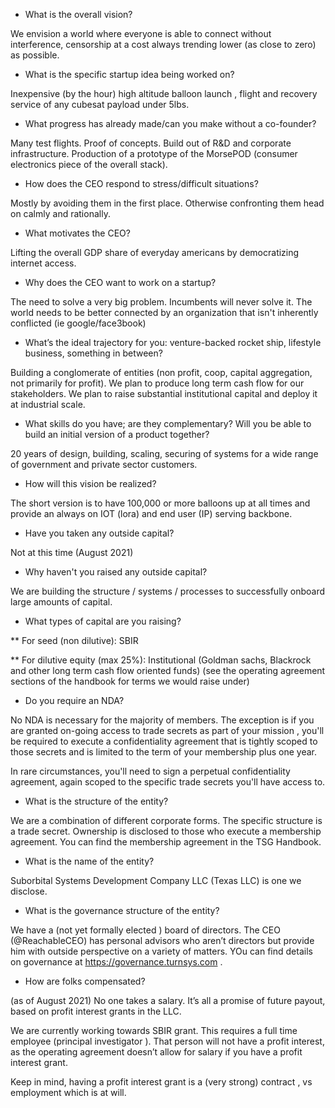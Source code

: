 
* What is the overall vision?

We envision a world where everyone is able to connect without interference, censorship at a cost always trending lower (as close to zero) as possible.

* What is the specific startup idea being worked on?

Inexpensive (by the hour) high altitude balloon launch , flight and recovery service of any cubesat payload under 5lbs.

* What progress has already made/can you make without a co-founder?

Many test flights. Proof of concepts. Build out of R&D and corporate infrastructure. Production of a prototype of the MorsePOD (consumer electronics piece of the
overall stack).

* How does the CEO respond to stress/difficult situations?

Mostly by avoiding them in the first place. Otherwise confronting them head on calmly and rationally.

* What motivates the CEO?

Lifting the overall GDP share of everyday americans by democratizing internet access.

* Why does the CEO want to work on a startup?

The need to solve a very big problem. Incumbents will never solve it. The world needs to be better connected by an organization that isn't inherently 
conflicted (ie google/face3book)

* What’s the ideal trajectory for you: venture-backed rocket ship, lifestyle business, something in between?

Building a conglomerate of entities (non profit, coop, capital aggregation, not primarily for profit). We plan to produce long term cash flow for our stakeholders. We plan to raise substantial institutional capital and deploy it at industrial scale.

* What skills do you have; are they complementary? Will you be able to build an initial version of a product together?

20 years of design, building, scaling, securing of systems for a wide range of government and private sector customers.

* How will this vision be realized?

The short version is to have 100,000 or more balloons up at all times and provide an always on IOT (lora) and end user (IP) serving backbone.

* Have you taken any outside capital?

Not at this time (August 2021)

* Why haven't you raised any outside capital?

We are building the structure / systems / processes to successfully onboard large amounts of capital.

* What types of capital are you raising?

** For seed (non dilutive): SBIR

** For dilutive equity (max 25%): Institutional (Goldman sachs, Blackrock and other long term cash flow oriented funds) (see the operating agreement sections of the
handbook for terms we would raise under)

* Do you require an NDA?

No NDA is necessary for the majority of members. The exception is if you are granted on-going access to trade secrets as part of your mission , you'll be required to execute a confidentiality agreement that is tightly scoped to those secrets and is limited to the term of your membership plus one year.

In rare circumstances, you'll need to sign a perpetual confidentiality agreement, again scoped to the specific trade secrets you'll have access to.

* What is the structure of the entity?

We are a combination of different corporate forms. The specific structure is a trade secret. Ownership is disclosed to those who execute a membership agreement. You can find the membership agreement in the TSG Handbook.

* What is the name of the entity?

Suborbital Systems Development Company LLC (Texas LLC) is one we disclose.

* What is the governance structure of the entity?

We have a (not yet formally elected ) board of directors. The CEO (@ReachableCEO) has personal advisors who aren’t directors but provide him with outside perspective on a variety of matters. YOu can find details on governance at <https://governance.turnsys.com> .

* How are folks compensated?

(as of August 2021) No one takes a salary. It’s all a promise of future payout, based on profit interest grants in the LLC.

We are currently working towards SBIR grant. This requires a full time employee (principal investigator ). That person will not have a profit interest, as the operating agreement doesn’t allow for salary if you have a profit interest grant.  

Keep in mind, having a profit interest grant is a (very strong) contract , vs employment which is at will.
